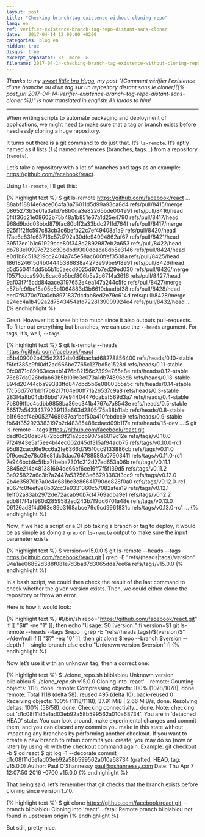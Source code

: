 ```yaml
---
layout: post
title: "Checking branch/tag existence without cloning repo"
lang: en
ref: verifier-existence-branch-tag-repo-distant-sans-cloner
date:   2017-04-14 12:00:00 +0200
categories: blog en
hidden: true
disqus: true
excerpt_separator: <!--more-->
filename: 2017-04-14-checking-branch-tag-existence-without-cloning-repo.markdown
---
```


*Thanks to my [sweet little bro Hugo](https://twitter.com/hugogiraudel), my post "[Comment vérifier l'existence d'une branche ou d'un tag sur un repository distant sans le cloner]({% post_url 2017-04-14-verifier-existence-branch-tag-repo-distant-sans-cloner %})" is now translated in english! All kudos to him!*

-----

When writing scripts to automate packaging and deployment of applications, we might need to make sure that a tag or branch exists before needlessly cloning a huge repository.
<!--more-->

It turns out there is a git command to do just that. It’s `ls-remote`. It’s aptly named as it lists (`ls`) named references (branches, tags…) from a repository (`remote`).

Let’s take a repository with a lot of branches and tags as an example: https://github.com/facebook/react.

Using `ls-remote`, I’ll get this:

{% highlight text %}
$ git ls-remote https://github.com/facebook/react
...
88abf18814e6ace664fa3a76011d5d99a93ca8d4  refs/pull/8415/merge
0865273b3e01a3a1d7e8b0da3e82265bde004991  refs/pull/8416/head
5f4f36d21e08602b75b48a1b851e67a1d25e4790  refs/pull/8417/head
968d9bdd03bbd879fac80b1f2a33bdc271fd764f  refs/pull/8417/merge
925f1f2ffc597c83cb3c6befb22c7ef49408a1a9  refs/pull/8420/head
f7ae6e831c63716c57d792a30dfe94994862af67  refs/pull/8421/head
39512ec1b1c61929cce80f343d2892987eb2a653  refs/pull/8422/head
db783e10997c723c30bdbd9300dcada8db5e3146  refs/pull/8424/head
e0d1b8c518219cc2404a745e58ac600ffef3538a  refs/pull/8425/head
1861824615d4b04445386838a4273e99be918991  refs/pull/8426/head
d5d550414dd5b5b1b5aecd9025d97b7ed29ed030  refs/pull/8426/merge
f0571cdca990c8cac6b5bcf806b5a2c6714a3616  refs/pull/8427/head
9af03f7f5cdd84aace3197652e4ea147a244c5fc  refs/pull/8427/merge
c57bfe9fbe15a05e5b1064883d3b6610daadbf38  refs/pull/8428/head
eed7f8370c70a0cb8971837dcdab8ed2e79c614d  refs/pull/8428/merge
e24ec4a1b492a2d7543454afd7228139009924e4  refs/pull/8432/head
...
{% endhighlight %}

Great. However it’s a wee bit too much since it also outputs pull-requests. To filter out everything but branches, we can use the `--heads` argument. For tags, it’s, well, `--tags`. 

{% highlight text %}
$ git ls-remote --heads https://github.com/facebook/react
d5b409002b425d2242da0d9bacfad68278856400  refs/heads/0.10-stable
f6fcf385c9fd0df2ad666bc7765c127bd5e1528d  refs/heads/0.11-stable
0fc0871c89963ecaeb1476b82156c2399e765e8e  refs/heads/0.12-stable
76c87da026bdab63b5b109e3c073a1db74896ed6  refs/heads/0.13-stable
894d20744cba99383ffd847dbd5b6e0800355a5c  refs/heads/0.14-stable
f7c56d77dfbb1f7b8217f04e00ff71a26537c9a8  refs/heads/0.3-stable
283f4a8b04db6bbd177e94404476cabaf569d3a7  refs/heads/0.4-stable
7b809ffbc4cdbb9858ba36ec341b4767c7a8543e  refs/heads/0.5-stable
56517a54234379239113a663d2805f75a38b11ab  refs/heads/0.8-stable
b1f66edf4e90527468987eafbaf50a410febdcc9  refs/heads/0.9-stable
fb64f352923383197b2d48385488cdaed09b117e  refs/heads/15-dev
...
$ git ls-remote --tags https://github.com/facebook/react.git
dedf0c20da67872b5dff21a25cb9075e6019c12e  refs/tags/v0.10.0
7f24943e5af5ee4b14ec002d45df315af94adb75  refs/tags/v0.10.0-rc1
95d82cacd6e9cc6a2fe6366d79510cc9133886cb  refs/tags/v0.11.0
0f9cec2e78c09e81dc3dac764788589a07903411  refs/tags/v0.11.0-rc1
7e946bcb9c5fba7fbeba7301c212d27ed653a06b  refs/tags/v0.11.1
3845e214a481381694de66ef6ce16ff7f5f139d5  refs/tags/v0.11.2
3e925822a6c3b7a2447a537563e66793383f3cc9  refs/tags/v0.12.0
2b4e35870b7a0c4d681bc3c86641790dd828f0a0  refs/tags/v0.12.0-rc1
a067fc0feef9e8b02cc3e9331360c57082afea19  refs/tags/v0.12.1
1e1f02a83ab2972de72acab90b7cf4769adba9e1  refs/tags/v0.12.2
edb8f7f4af980d2859582ed243b7f9dd6701a48e  refs/tags/v0.13.0
06126ad3f4d063e89b3168abce79c9cd9961831c  refs/tags/v0.13.0-rc1
...
{% endhighlight %}

Now, if we had a script or a CI job taking a branch or tag to deploy, it would be as simple as doing a `grep` on `ls-remote` output to make sure the input parameter exists:

{% highlight text %}
$ version=v15.0.0
$ git ls-remote --heads --tags https://github.com/facebook/react.git | grep -E "refs/(heads|tags)/${version}$"
94a1ae06852d388f081e7d3ba87d3065dda7ee6a  refs/tags/v15.0.0
{% endhighlight %}

In a bash script, we could then check the result of the last command to check whether the given version exists. Then, we could either clone the repository or throw an error.

Here is how it would look:

{% highlight text %}
#!/bin/sh
repo="https://github.com/facebook/react.git"
if [[ "$#" -ne "1" ]]; then
  echo "Usage: $0 [version]"
fi
version=$1
git ls-remote --heads --tags $repo | grep -E "refs/(heads|tags)/${version}$" >/dev/null
if [[ "$?" -eq "0" ]]; then
  git clone $repo --branch $version --depth 1 --single-branch
else
  echo "Unknown version $version"
fi
{% endhighlight %}

Now let’s use it with an unknown tag, then a correct one:

{% highlight text %}
$ ./clone_repo.sh bliblablou
Unknown version bliblablou
$ ./clone_repo.sh v15.0.0
Cloning into 'react'...
remote: Counting objects: 1118, done.
remote: Compressing objects: 100% (1078/1078), done.
remote: Total 1118 (delta 58), reused 495 (delta 10), pack-reused 0
Receiving objects: 100% (1118/1118), 37.91 MiB | 2.66 MiB/s, done.
Resolving deltas: 100% (58/58), done.
Checking connectivity... done.
Note: checking out 'd1c08f11d5e1ad03eb92a58b599562a010a68734'.
You are in 'detached HEAD' state. You can look around, make experimental
changes and commit them, and you can discard any commits you make in this
state without impacting any branches by performing another checkout.
If you want to create a new branch to retain commits you create, you may
do so (now or later) by using -b with the checkout command again. Example:
  git checkout -b <new-branch-name>
$ cd react
$ git log -1 --decorate
commit d1c08f11d5e1ad03eb92a58b599562a010a68734 (grafted, HEAD, tag: v15.0.0)
Author: Paul O’Shannessy <paul@oshannessy.com>
Date:   Thu Apr 7 12:07:50 2016 -0700
    v15.0.0
{% endhighlight %}

That being said, let’s remember that git checks that the branch exists before cloning since version 1.7.0.

{% highlight text %}
$ git clone https://github.com/facebook/react.git --branch bliblablou
Cloning into 'react'...
fatal: Remote branch bliblablou not found in upstream origin
{% endhighlight %}

But still, pretty nice.